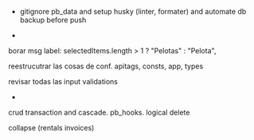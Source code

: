 - gitignore pb_data and setup husky (linter, formater) and automate db backup before push

-

borar msg label: selectedItems.length > 1 ? "Pelotas" : "Pelota",

reestrucutrar las cosas de conf. apitags, consts, app, types

revisar todas las input validations

-

crud transaction and cascade. pb_hooks. logical delete

collapse (rentals invoices)
